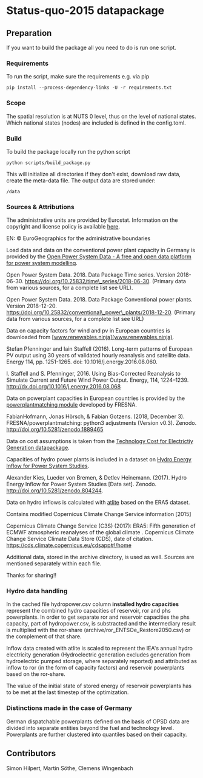 # Status-quo-2015 datapackage

## Preparation

If you want to build the package all you need to do is run one script.

### Requirements

To run the script, make sure the requirements e.g. via pip

    pip install --process-dependency-links -U -r requirements.txt

### Scope

The spatial resolution is at NUTS 0 level, thus on the level of national states. Which national states (nodes) are included is defined in the config.toml.

### Build

To build the package locally run the python script

    python scripts/build_package.py

This will initialize all directories if they don't exist, download raw data,
create the meta-data file. The output data are stored under:

    /data

### Sources & Attributions

The administrative units are provided by Eurostat. Information on the copyright and license policy is available [here](https://ec.europa.eu/eurostat/web/gisco/geodata/reference-data/administrative-units-statistical-units).

EN: © EuroGeographics for the administrative boundaries

Load data and data on the conventional power plant capacity in Germany is provided by the [Open Power System Data - A free and open data platform for power system modelling](https://open-power-system-data.org/).

Open Power System Data. 2018. Data Package Time series. Version 2018-06-30. https://doi.org/10.25832/time\_series/2018-06-30. (Primary data from various sources, for a complete list see URL).

Open Power System Data. 2018. Data Package Conventional power plants. Version 2018-12-20. https://doi.org/10.25832/conventional\_power\_plants/2018-12-20. (Primary data from various sources, for a complete list see URL)

Data on capacity factors for wind and pv in European countries is downloaded from [www.renewables.ninja](www.renewables.ninja).

Stefan Pfenninger and Iain Staffell (2016). Long-term patterns of European PV output using 30 years of validated hourly reanalysis and satellite data. Energy 114, pp. 1251-1265. doi: 10.1016/j.energy.2016.08.060.

I. Staffell and S. Pfenninger, 2016. Using Bias-Corrected Reanalysis to Simulate Current and Future Wind Power Output. Energy, 114, 1224–1239. http://dx.doi.org/10.1016/j.energy.2016.08.068

Data on powerplant capacities in European countries is provided by the [powerplantmatching module](https://github.com/FRESNA/powerplantmatching) developed by FRESNA.

FabianHofmann, Jonas Hörsch, & Fabian Gotzens. (2018, December 3). FRESNA/powerplantmatching: python3 adjustments (Version v0.3). Zenodo. http://doi.org/10.5281/zenodo.1889465

Data on cost assumptions is taken from the [Technology Cost for Electrictiy Generation datapackage](https://github.com/ZNES-datapackages/technology-cost).

Capacities of hydro power plants is included in a dataset on [Hydro Energy Inflow for Power System Studies](https://zenodo.org/record/804244).

Alexander Kies, Lueder von Bremen, & Detlev Heinemann. (2017). Hydro Energy Inflow for Power System Studies [Data set]. Zenodo. http://doi.org/10.5281/zenodo.804244.

Data on hydro inflows is calculated with [atlite](https://github.com/FRESNA/atlite) based on the ERA5 dataset.

Contains modified Copernicus Climate Change Service information [2015]

Copernicus Climate Change Service (C3S) (2017): ERA5: Fifth generation of ECMWF atmospheric reanalyses of the global climate . Copernicus Climate Change Service Climate Data Store (CDS), date of citation. https://cds.climate.copernicus.eu/cdsapp#!/home

Additional data, stored in the archive directory, is used as well. Sources are mentioned separately within each file.

Thanks for sharing!!

### Hydro data handling

In the cached file hydropower.csv column **installed hydro capacities** represent the combined hydro capacities of reservoir, ror and phs powerplants. In order to get separate ror and reservoir capacities the phs capacity, part of hydropower.csv, is substracted and the intermediary result is multiplied with the ror-share (archive/ror\_ENTSOe\_Restore2050.csv) or the complement of that share.

Inflow data created with atlite is scaled to represent the IEA's annual hydro electricity generation (Hydroelectric generation excludes generation from hydroelectric pumped storage, where separately reported) and attributed as inflow to ror (in the form of capacity factors) and reservoir powerplants based on the ror-share.

The value of the initial state of stored energy of reservoir powerplants has to be met at the last timestep of the optimization.

### Distinctions made in the case of Germany

German dispatchable powerplants defined on the basis of OPSD data are divided into separate entities beyond the fuel and technology level. Powerplants are further clustered into quantiles based on their capacity.

## Contributors

Simon Hilpert, Martin Söthe, Clemens Wingenbach
